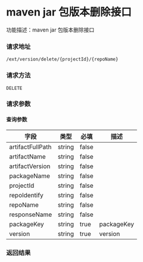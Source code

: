 # maven jar 包版本删除接口
功能描述：maven jar 包版本删除接口

### 请求地址
```
/ext/version/delete/{projectId}/{repoName}
```

### 请求方法
`DELETE`
### 请求参数

#### 查询参数

| 字段 | 类型 | 必填 | 描述 |
| -------- | -------- | -------- | -------- |
| artifactFullPath     | string   | false       |  |
| artifactName     | string   | false       |  |
| artifactVersion     | string   | false       |  |
| packageName     | string   | false       |  |
| projectId     | string   | false       |  |
| repoIdentify     | string   | false       |  |
| repoName     | string   | false       |  |
| responseName     | string   | false       |  |
| packageKey     | string   | true       | packageKey |
| version     | string   | true       | version |



### 返回结果

